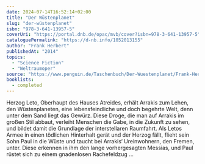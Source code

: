 ```yaml
---
date: 2024-07-14T16:52:14+02:00
title: "Der Wüstenplanet"
slug: "der-wüstenplanet"
isbn: "978-3-641-13957-5"
coverUri: "https://portal.dnb.de/opac/mvb/cover?isbn=978-3-641-13957-5"
cataloguePermalink: "https://d-nb.info/1052013155"
author: "Frank Herbert"
publishedAt: "2014"
topics:
  - "Science Fiction"
  - "Weltraumoper"
source: "https://www.penguin.de/Taschenbuch/Der-Wuestenplanet/Frank-Herbert/Heyne/e162204.rhd"
booklists:
  - completed
---
```


Herzog Leto, Oberhaupt des Hauses Atreides, erhält Arrakis zum Lehen, den 
Wüstenplaneten, eine lebensfeindliche und doch begehrte Welt, denn unter dem 
Sand liegt das Gewürz. Diese Droge, die man auf Arrakis im großen Stil abbaut, 
verleiht Menschen die Gabe, in die Zukunft zu sehen, und bildet damit die 
Grundlage der interstellaren Raumfahrt. Als Letos Armee in einen tödlichen 
Hinterhalt gerät und der Herzog fällt, flieht sein Sohn Paul in die Wüste und 
taucht bei Arrakis‘ Ureinwohnern, den Fremen, unter. Diese erkennen in ihm den 
lange vorhergesagten Messias, und Paul rüstet sich zu einem gnadenlosen 
Rachefeldzug … 

